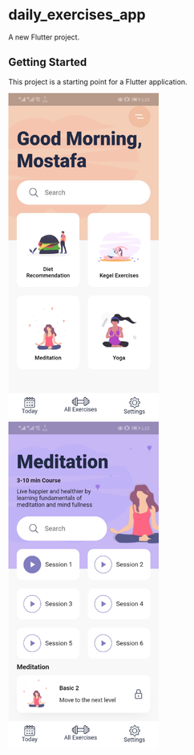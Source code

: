 # daily_exercises_app

A new Flutter project.

## Getting Started

This project is a starting point for a Flutter application.

<img src="https://github.com/mostafaghorab11/daily_exercise_app/blob/main/assets/screenshots/1.jpg" width="300" /> <img src="https://github.com/mostafaghorab11/daily_exercise_app/blob/main/assets/screenshots/2.jpg" width="300" />
